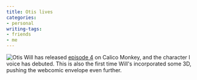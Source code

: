 ```yaml
---
title: Otis lives
categories:
- personal
writing-tags:
- friends
- me
---
```


![Otis](/media/2006-04-27-otis-lives/Otis.thumbnail.jpg)
Will has released [episode 4][2] on Calico Monkey, and the character I voice has debuted.  This is also the first time Will's incorporated some 3D, pushing the webcomic envelope even further.

   [2]: http://calicomonkey.com/index.php?ep=4

